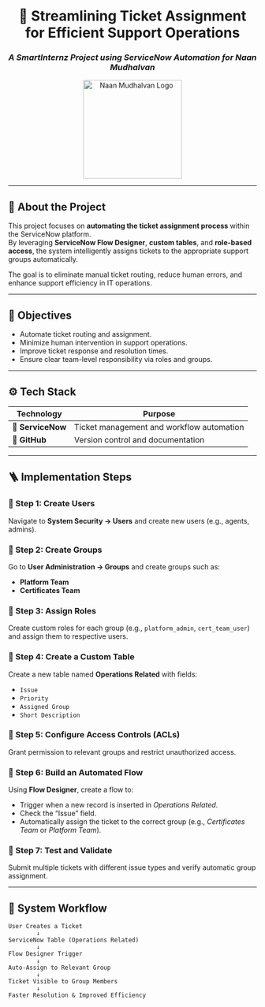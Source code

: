 <div align="center">

# 💼 Streamlining Ticket Assignment for Efficient Support Operations  
### *A SmartInternz Project using ServiceNow Automation for Naan Mudhalvan*

<img src="http://popularschemes.com/sites/default/files/2024-07/Tamil%20Nadu%20Naan%20Mudhalvan%20UPSC%20Mains%20Scholarship%20Programme%20Logo.png" alt="Naan Mudhalvan Logo" width="200">

</div>

---

## 🧭 About the Project

This project focuses on **automating the ticket assignment process** within the ServiceNow platform.  
By leveraging **ServiceNow Flow Designer**, **custom tables**, and **role-based access**, the system intelligently assigns tickets to the appropriate support groups automatically.  

The goal is to eliminate manual ticket routing, reduce human errors, and enhance support efficiency in IT operations.

---

## 🎯 Objectives

- Automate ticket routing and assignment.  
- Minimize human intervention in support operations.  
- Improve ticket response and resolution times.  
- Ensure clear team-level responsibility via roles and groups.  

---

## ⚙️ Tech Stack

| Technology | Purpose |
|-------------|----------|
| 🧩 **ServiceNow** | Ticket management and workflow automation |
| 💾 **GitHub** | Version control and documentation |

---

## 🪜 Implementation Steps

### 🔹 Step 1: Create Users  
Navigate to **System Security → Users** and create new users (e.g., agents, admins).

### 🔹 Step 2: Create Groups  
Go to **User Administration → Groups** and create groups such as:
- **Platform Team**
- **Certificates Team**

### 🔹 Step 3: Assign Roles  
Create custom roles for each group (e.g., `platform_admin`, `cert_team_user`) and assign them to respective users.

### 🔹 Step 4: Create a Custom Table  
Create a new table named **Operations Related** with fields:
- `Issue`
- `Priority`
- `Assigned Group`
- `Short Description`

### 🔹 Step 5: Configure Access Controls (ACLs)  
Grant permission to relevant groups and restrict unauthorized access.

### 🔹 Step 6: Build an Automated Flow  
Using **Flow Designer**, create a flow to:
- Trigger when a new record is inserted in *Operations Related*.  
- Check the “Issue” field.  
- Automatically assign the ticket to the correct group (e.g., *Certificates Team* or *Platform Team*).  

### 🔹 Step 7: Test and Validate  
Submit multiple tickets with different issue types and verify automatic group assignment.

---

## 🧩 System Workflow

```text
User Creates a Ticket
        ↓
ServiceNow Table (Operations Related)
        ↓
Flow Designer Trigger
        ↓
Auto-Assign to Relevant Group
        ↓
Ticket Visible to Group Members
        ↓
Faster Resolution & Improved Efficiency
